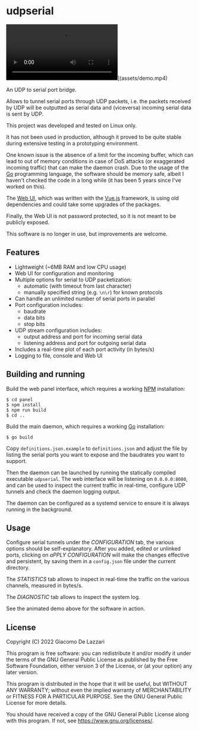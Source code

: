 # udpserial

![Animated demo](assets/demo.mp4)](assets/demo.mp4)

An UDP to serial port bridge.

Allows to tunnel serial ports through UDP packets, i.e. the packets received by UDP will be outputted as serial data and (viceversa) incoming serial data is sent by UDP.

This project was developed and tested on Linux only.

It has not been used in production, although it proved to be quite stable during extensive testing in a prototyping environment.

One known issue is the absence of a limit for the incoming buffer, which can lead to out of memory conditions in case of DoS attacks (or exaggerated incoming traffic) that can make the daemon crash. Due to the usage of the [Go](https://go.dev/) programming language, the software should be memory safe, albeit I haven't checked the code in a long while (it has been 5 years since I've worked on this).

The [Web UI](https://github.com/gdelazzari/udpserial/tree/master/panel), which was written with the [Vue.js](https://vuejs.org/) framework, is using old dependencies and could take some upgrades of the packages.

Finally, the Web UI is not password protected, so it is not meant to be publicly exposed.

This software is no longer in use, but improvements are welcome.

## Features

- Lightweight (~6MB RAM and low CPU usage)
- Web UI for configuration and monitoring
- Multiple options for serial to UDP packetization:
  - automatic (with timeout from last character)
  - manually specified string (e.g. `\n\r`) for known protocols
- Can handle an unlimited number of serial ports in parallel
- Port configuration includes:
  - baudrate
  - data bits
  - stop bits
- UDP stream configuration includes:
  - output address and port for incoming serial data
  - listening address and port for outgoing serial data
- Includes a real-time plot of each port activity (in bytes/s)
- Logging to file, console and Web UI

## Building and running

Build the web panel interface, which requires a working [NPM](https://www.npmjs.com/) installation:
```console
$ cd panel
$ npm install
$ npm run build
$ cd ..
```

Build the main daemon, which requires a working [Go](https://go.dev/) installation:
```console
$ go build
```

Copy `definitions.json.example` to `definitions.json` and adjust the file by listing the serial ports you want to expose and the baudrates you want to support.

Then the daemon can be launched by running the statically compiled executable `udpserial`. The web interface will be listening on `0.0.0.0:8080`, and can be used to inspect the current traffic in real-time, configure UDP tunnels and check the daemon logging output.

The daemon can be configured as a systemd service to ensure it is always running in the background.

## Usage

Configure serial tunnels under the *CONFIGURATION* tab, the various options should be self-explanatory. After you added, edited or unlinked ports, clicking on *aPPLY CONFIGURATION* will make the changes effective and persistent, by saving them in a `config.json` file under the current directory.

The *STATISTICS* tab allows to inspect in real-time the traffic on the various channels, measured in bytes/s.

The *DIAGNOSTIC* tab allows to inspect the system log.

See the animated demo above for the software in action.

## License

Copyright (C) 2022  Giacomo De Lazzari

This program is free software: you can redistribute it and/or modify
it under the terms of the GNU General Public License as published by
the Free Software Foundation, either version 3 of the License, or
(at your option) any later version.

This program is distributed in the hope that it will be useful,
but WITHOUT ANY WARRANTY; without even the implied warranty of
MERCHANTABILITY or FITNESS FOR A PARTICULAR PURPOSE.  See the
GNU General Public License for more details.

You should have received a copy of the GNU General Public License
along with this program.  If not, see <https://www.gnu.org/licenses/>.

